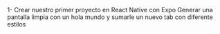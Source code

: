 1- Crear nuestro primer proyecto en React Native con Expo
Generar una pantalla limpia con un hola mundo y sumarle un nuevo tab con diferente estilos
